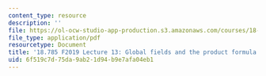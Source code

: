 ```yaml
---
content_type: resource
description: ''
file: https://ol-ocw-studio-app-production.s3.amazonaws.com/courses/18-785-number-theory-i-fall-2019/6f519c7d75da9ab21d94b9e7afa04eb1_MIT18_785F19_lec13.pdf
file_type: application/pdf
resourcetype: Document
title: '18.785 F2019 Lecture 13: Global fields and the product formula'
uid: 6f519c7d-75da-9ab2-1d94-b9e7afa04eb1
---
```

